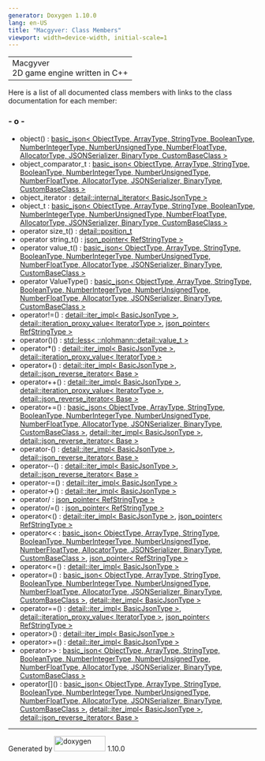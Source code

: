 ```yaml
---
generator: Doxygen 1.10.0
lang: en-US
title: "Macgyver: Class Members"
viewport: width=device-width, initial-scale=1
---
```


<div id="top">

<div id="titlearea">

<table data-cellspacing="0" data-cellpadding="0">
<colgroup>
<col style="width: 100%" />
</colgroup>
<tbody>
<tr id="projectrow" class="odd">
<td id="projectalign"><div id="projectname">
Macgyver
</div>
<div id="projectbrief">
2D game engine written in C++
</div></td>
</tr>
</tbody>
</table>

</div>

<div id="main-nav">

</div>

</div>

<div class="contents">

<div class="textblock">

Here is a list of all documented class members with links to the class
documentation for each member:

</div>

### <span id="index_o"></span>- o -

- object() : <a href="classbasic__json.html#a50a0e8dacc0f4aa12162da666595e6fd"
  class="el">basic_json&lt; ObjectType, ArrayType, StringType,
  BooleanType, NumberIntegerType, NumberUnsignedType, NumberFloatType,
  AllocatorType, JSONSerializer, BinaryType, CustomBaseClass &gt;</a>
- object_comparator_t : <a href="classbasic__json.html#af12040e0663db54840d73d363979643a"
  class="el">basic_json&lt; ObjectType, ArrayType, StringType,
  BooleanType, NumberIntegerType, NumberUnsignedType, NumberFloatType,
  AllocatorType, JSONSerializer, BinaryType, CustomBaseClass &gt;</a>
- object_iterator : <a
  href="structdetail_1_1internal__iterator.html#acf787101c4778e750cfdb0f44066a6ef"
  class="el">detail::internal_iterator&lt; BasicJsonType &gt;</a>
- object_t : <a href="classbasic__json.html#a67bb0d6dfaf1709d918b7107f5b94a3d"
  class="el">basic_json&lt; ObjectType, ArrayType, StringType,
  BooleanType, NumberIntegerType, NumberUnsignedType, NumberFloatType,
  AllocatorType, JSONSerializer, BinaryType, CustomBaseClass &gt;</a>
- operator size_t() : <a
  href="structdetail_1_1position__t.html#a1299e15d15516235772d36e077ec9741"
  class="el">detail::position_t</a>
- operator
  string_t() : <a href="classjson__pointer.html#a97364e516620b02f1049f847b2ad43c9"
  class="el">json_pointer&lt; RefStringType &gt;</a>
- operator
  value_t() : <a href="classbasic__json.html#a70e1c8fbdb62f3f8bc04e69eef9cc9cf"
  class="el">basic_json&lt; ObjectType, ArrayType, StringType,
  BooleanType, NumberIntegerType, NumberUnsignedType, NumberFloatType,
  AllocatorType, JSONSerializer, BinaryType, CustomBaseClass &gt;</a>
- operator
  ValueType() : <a href="classbasic__json.html#a747e3e19891143442991bbdb33edb917"
  class="el">basic_json&lt; ObjectType, ArrayType, StringType,
  BooleanType, NumberIntegerType, NumberUnsignedType, NumberFloatType,
  AllocatorType, JSONSerializer, BinaryType, CustomBaseClass &gt;</a>
- operator!=() : <a
  href="classdetail_1_1iter__impl.html#ae52db5f16f00edc13c848fe99e4c521b"
  class="el">detail::iter_impl&lt; BasicJsonType &gt;</a>, <a
  href="classdetail_1_1iteration__proxy__value.html#a23745b98de19578adc4efb509e59be28"
  class="el">detail::iteration_proxy_value&lt; IteratorType &gt;</a>,
  <a href="classjson__pointer.html#aa72a84c70e970b738f1262cfd8a66b4d"
  class="el">json_pointer&lt; RefStringType &gt;</a>
- operator()() : <a
  href="structstd_1_1less_3_01_1_1nlohmann_1_1detail_1_1value__t_01_4.html#acb798e1a5706e5e08b18ca182cd17027"
  class="el">std::less&lt; ::nlohmann::detail::value_t &gt;</a>
- operator\*() : <a
  href="classdetail_1_1iter__impl.html#abbef7d5bdb2c45980a34e907610c32b2"
  class="el">detail::iter_impl&lt; BasicJsonType &gt;</a>, <a
  href="classdetail_1_1iteration__proxy__value.html#a54d22aec1f615a38697466817d7cc819"
  class="el">detail::iteration_proxy_value&lt; IteratorType &gt;</a>
- operator+() : <a
  href="classdetail_1_1iter__impl.html#a03abdffc86382e7c2a7c462c217d120e"
  class="el">detail::iter_impl&lt; BasicJsonType &gt;</a>, <a
  href="classdetail_1_1json__reverse__iterator.html#adff7b1171a9a154b5a339b0a0e85404d"
  class="el">detail::json_reverse_iterator&lt; Base &gt;</a>
- operator++() : <a
  href="classdetail_1_1iter__impl.html#a5a1af6b2cd3611778b697bb7d7107f0d"
  class="el">detail::iter_impl&lt; BasicJsonType &gt;</a>, <a
  href="classdetail_1_1iteration__proxy__value.html#a52dffef3e0c58a6bcd5b8b9e6fcf4552"
  class="el">detail::iteration_proxy_value&lt; IteratorType &gt;</a>, <a
  href="classdetail_1_1json__reverse__iterator.html#a000addec834a8db323312794737623da"
  class="el">detail::json_reverse_iterator&lt; Base &gt;</a>
- operator+=() : <a href="classbasic__json.html#ac444a656905e3f207ad9fc19275faf25"
  class="el">basic_json&lt; ObjectType, ArrayType, StringType,
  BooleanType, NumberIntegerType, NumberUnsignedType, NumberFloatType,
  AllocatorType, JSONSerializer, BinaryType, CustomBaseClass &gt;</a>,
  <a
  href="classdetail_1_1iter__impl.html#a5e2dd333526ae85044fe78f65aac9b52"
  class="el">detail::iter_impl&lt; BasicJsonType &gt;</a>, <a
  href="classdetail_1_1json__reverse__iterator.html#a4e433b66cce1a79c88bfe645de9794dc"
  class="el">detail::json_reverse_iterator&lt; Base &gt;</a>
- operator-() : <a
  href="classdetail_1_1iter__impl.html#abfcadba7a9796c3f5a5e123efef349ec"
  class="el">detail::iter_impl&lt; BasicJsonType &gt;</a>, <a
  href="classdetail_1_1json__reverse__iterator.html#abb64fbf5298d1bdc987496f57a288877"
  class="el">detail::json_reverse_iterator&lt; Base &gt;</a>
- operator--() : <a
  href="classdetail_1_1iter__impl.html#ae8c229d46359424bf850f1ecb5587a70"
  class="el">detail::iter_impl&lt; BasicJsonType &gt;</a>, <a
  href="classdetail_1_1json__reverse__iterator.html#a1abdaf558ee194cdd44e9cee82fce77d"
  class="el">detail::json_reverse_iterator&lt; Base &gt;</a>
- operator-=() : <a
  href="classdetail_1_1iter__impl.html#a3b48ed5856ca2011e8463d868fda3d0b"
  class="el">detail::iter_impl&lt; BasicJsonType &gt;</a>
- operator-\>() : <a
  href="classdetail_1_1iter__impl.html#a72314a87e67ba523f1be2f014f4eab56"
  class="el">detail::iter_impl&lt; BasicJsonType &gt;</a>
- operator/ : <a href="classjson__pointer.html#a90a11fe6c7f37b1746a3ff9cb24b0d53"
  class="el">json_pointer&lt; RefStringType &gt;</a>
- operator/=() : <a href="classjson__pointer.html#a8bb8e43c6e01a6370cd49ba130171219"
  class="el">json_pointer&lt; RefStringType &gt;</a>
- operator\<() : <a
  href="classdetail_1_1iter__impl.html#a339df296df7f5d014d5c7cedf40497da"
  class="el">detail::iter_impl&lt; BasicJsonType &gt;</a>,
  <a href="classjson__pointer.html#af8c9bbaed20be0634a2e522f54265d96"
  class="el">json_pointer&lt; RefStringType &gt;</a>
- operator\<\< : <a href="classbasic__json.html#af9907af448f7ff794120033e132025f6"
  class="el">basic_json&lt; ObjectType, ArrayType, StringType,
  BooleanType, NumberIntegerType, NumberUnsignedType, NumberFloatType,
  AllocatorType, JSONSerializer, BinaryType, CustomBaseClass &gt;</a>,
  <a href="classjson__pointer.html#ad4140db2dd2f347f46f3abae0fc2156f"
  class="el">json_pointer&lt; RefStringType &gt;</a>
- operator\<=() : <a
  href="classdetail_1_1iter__impl.html#a343806ffb02d7ce5266492128dfd5f9b"
  class="el">detail::iter_impl&lt; BasicJsonType &gt;</a>
- operator=() : <a href="classbasic__json.html#ab8154023fc24515222c9cf61d677871e"
  class="el">basic_json&lt; ObjectType, ArrayType, StringType,
  BooleanType, NumberIntegerType, NumberUnsignedType, NumberFloatType,
  AllocatorType, JSONSerializer, BinaryType, CustomBaseClass &gt;</a>,
  <a
  href="classdetail_1_1iter__impl.html#ae347fdf39e75d13ce488335ef1529b27"
  class="el">detail::iter_impl&lt; BasicJsonType &gt;</a>
- operator==() : <a
  href="classdetail_1_1iter__impl.html#a57b4e1eee4a3cdb3c0683cf64979da8d"
  class="el">detail::iter_impl&lt; BasicJsonType &gt;</a>, <a
  href="classdetail_1_1iteration__proxy__value.html#a139d22be442a277268cfb78bb4eef95d"
  class="el">detail::iteration_proxy_value&lt; IteratorType &gt;</a>,
  <a href="classjson__pointer.html#a613a4889154f7ab2ee4efbe0fe147cf2"
  class="el">json_pointer&lt; RefStringType &gt;</a>
- operator\>() : <a
  href="classdetail_1_1iter__impl.html#a9b066d888f2f0ad0cd601594661a8e8b"
  class="el">detail::iter_impl&lt; BasicJsonType &gt;</a>
- operator\>=() : <a
  href="classdetail_1_1iter__impl.html#a25a3a8e85eb37727487f210f5304a48e"
  class="el">detail::iter_impl&lt; BasicJsonType &gt;</a>
- operator\>\> : <a href="classbasic__json.html#aea0de29387d532e0bc5f2475cb83995d"
  class="el">basic_json&lt; ObjectType, ArrayType, StringType,
  BooleanType, NumberIntegerType, NumberUnsignedType, NumberFloatType,
  AllocatorType, JSONSerializer, BinaryType, CustomBaseClass &gt;</a>
- operator\[\]() : <a href="classbasic__json.html#a6aedef6230f66b1271d71a6f77e7fed3"
  class="el">basic_json&lt; ObjectType, ArrayType, StringType,
  BooleanType, NumberIntegerType, NumberUnsignedType, NumberFloatType,
  AllocatorType, JSONSerializer, BinaryType, CustomBaseClass &gt;</a>,
  <a
  href="classdetail_1_1iter__impl.html#a5e557e30103e2af36cd8173c88eb586c"
  class="el">detail::iter_impl&lt; BasicJsonType &gt;</a>, <a
  href="classdetail_1_1json__reverse__iterator.html#a50a57718a9d49039b7592bf34f5819a2"
  class="el">detail::json_reverse_iterator&lt; Base &gt;</a>

</div>

------------------------------------------------------------------------

<span class="small">Generated
by [<img src="doxygen.svg" class="footer" width="104" height="31"
alt="doxygen" />](https://www.doxygen.org/index.html) 1.10.0</span>
